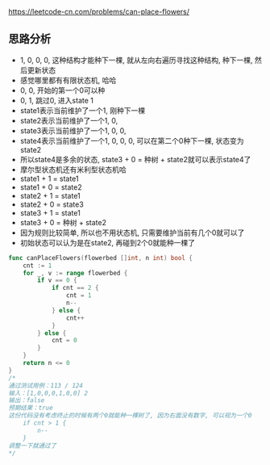 https://leetcode-cn.com/problems/can-place-flowers/

## 思路分析
- 1, 0, 0, 0, 这种结构才能种下一棵, 就从左向右遍历寻找这种结构, 种下一棵, 然后更新状态
- 感觉哪里都有有限状态机, 哈哈
- 0, 0, 开始的第一个0可以种
- 0, 1, 跳过0, 进入state 1
- state1表示当前维护了一个1, 刚种下一棵
- state2表示当前维护了一个1, 0,
- state3表示当前维护了一个1, 0, 0,
- state4表示当前维护了一个1, 0, 0, 0, 可以在第二个0种下一棵, 状态变为state2
- 所以state4是多余的状态, state3 + 0 = 种树 + state2就可以表示state4了
- 摩尔型状态机还有米利型状态机哈
- state1 + 1 = state1
- state1 + 0 = state2
- state2 + 1 = state1
- state2 + 0 = state3
- state3 + 1 = state1
- state3 + 0 = 种树 + state2
- 因为规则比较简单, 所以也不用状态机, 只需要维护当前有几个0就可以了
- 初始状态可以认为是在state2, 再碰到2个0就能种一棵了
```go
func canPlaceFlowers(flowerbed []int, n int) bool {
    cnt := 1
    for _, v := range flowerbed {
        if v == 0 {
            if cnt == 2 {
                cnt = 1
                n--
            } else {
                cnt++
            }
        } else {
            cnt = 0
        }
    }
    return n <= 0
}
/*
通过测试用例：113 / 124
输入：[1,0,0,0,1,0,0] 2
输出：false
预期结果：true
这份代码没有考虑终止的时候有两个0就能种一棵树了, 因为右面没有数字, 可以视为一个0
    if cnt > 1 {
        n--
    }
调整一下就通过了
*/
```
